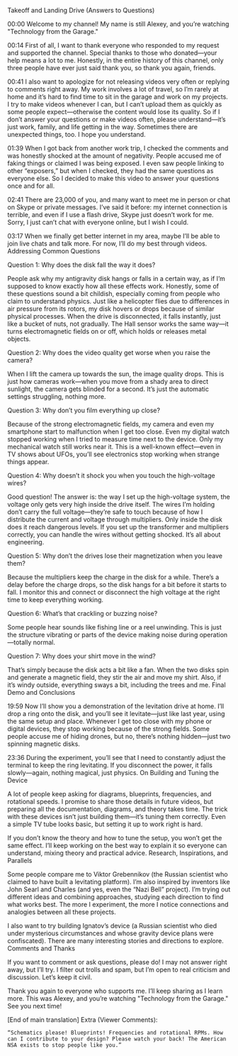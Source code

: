 Takeoff and Landing Drive (Answers to Questions)

00:00
Welcome to my channel! My name is still Alexey, and you’re watching "Technology from the Garage."

00:14
First of all, I want to thank everyone who responded to my request and supported the channel. Special thanks to those who donated—your help means a lot to me. Honestly, in the entire history of this channel, only three people have ever just said thank you, so thank you again, friends.

00:41
I also want to apologize for not releasing videos very often or replying to comments right away. My work involves a lot of travel, so I’m rarely at home and it’s hard to find time to sit in the garage and work on my projects. I try to make videos whenever I can, but I can’t upload them as quickly as some people expect—otherwise the content would lose its quality. So if I don’t answer your questions or make videos often, please understand—it’s just work, family, and life getting in the way. Sometimes there are unexpected things, too. I hope you understand.

01:39
When I got back from another work trip, I checked the comments and was honestly shocked at the amount of negativity. People accused me of faking things or claimed I was being exposed. I even saw people linking to other “exposers,” but when I checked, they had the same questions as everyone else. So I decided to make this video to answer your questions once and for all.

02:41
There are 23,000 of you, and many want to meet me in person or chat on Skype or private messages. I’ve said it before: my internet connection is terrible, and even if I use a flash drive, Skype just doesn’t work for me. Sorry, I just can’t chat with everyone online, but I wish I could.

03:17
When we finally get better internet in my area, maybe I’ll be able to join live chats and talk more. For now, I’ll do my best through videos.
Addressing Common Questions

Question 1: Why does the disk fall the way it does?

People ask why my antigravity disk hangs or falls in a certain way, as if I’m supposed to know exactly how all these effects work. Honestly, some of these questions sound a bit childish, especially coming from people who claim to understand physics. Just like a helicopter flies due to differences in air pressure from its rotors, my disk hovers or drops because of similar physical processes. When the drive is disconnected, it falls instantly, just like a bucket of nuts, not gradually. The Hall sensor works the same way—it turns electromagnetic fields on or off, which holds or releases metal objects.

Question 2: Why does the video quality get worse when you raise the camera?

When I lift the camera up towards the sun, the image quality drops. This is just how cameras work—when you move from a shady area to direct sunlight, the camera gets blinded for a second. It’s just the automatic settings struggling, nothing more.

Question 3: Why don’t you film everything up close?

Because of the strong electromagnetic fields, my camera and even my smartphone start to malfunction when I get too close. Even my digital watch stopped working when I tried to measure time next to the device. Only my mechanical watch still works near it. This is a well-known effect—even in TV shows about UFOs, you’ll see electronics stop working when strange things appear.

Question 4: Why doesn’t it shock you when you touch the high-voltage wires?

Good question! The answer is: the way I set up the high-voltage system, the voltage only gets very high inside the drive itself. The wires I’m holding don’t carry the full voltage—they’re safe to touch because of how I distribute the current and voltage through multipliers. Only inside the disk does it reach dangerous levels. If you set up the transformer and multipliers correctly, you can handle the wires without getting shocked. It’s all about engineering.

Question 5: Why don’t the drives lose their magnetization when you leave them?

Because the multipliers keep the charge in the disk for a while. There’s a delay before the charge drops, so the disk hangs for a bit before it starts to fall. I monitor this and connect or disconnect the high voltage at the right time to keep everything working.

Question 6: What’s that crackling or buzzing noise?

Some people hear sounds like fishing line or a reel unwinding. This is just the structure vibrating or parts of the device making noise during operation—totally normal.

Question 7: Why does your shirt move in the wind?

That’s simply because the disk acts a bit like a fan. When the two disks spin and generate a magnetic field, they stir the air and move my shirt. Also, if it’s windy outside, everything sways a bit, including the trees and me.
Final Demo and Conclusions

19:59
Now I’ll show you a demonstration of the levitation drive at home. I’ll drop a ring onto the disk, and you’ll see it levitate—just like last year, using the same setup and place. Whenever I get too close with my phone or digital devices, they stop working because of the strong fields. Some people accuse me of hiding drones, but no, there’s nothing hidden—just two spinning magnetic disks.

23:36
During the experiment, you’ll see that I need to constantly adjust the terminal to keep the ring levitating. If you disconnect the power, it falls slowly—again, nothing magical, just physics.
On Building and Tuning the Device

A lot of people keep asking for diagrams, blueprints, frequencies, and rotational speeds. I promise to share those details in future videos, but preparing all the documentation, diagrams, and theory takes time. The trick with these devices isn’t just building them—it’s tuning them correctly. Even a simple TV tube looks basic, but setting it up to work right is hard.

If you don’t know the theory and how to tune the setup, you won’t get the same effect. I’ll keep working on the best way to explain it so everyone can understand, mixing theory and practical advice.
Research, Inspirations, and Parallels

Some people compare me to Viktor Grebennikov (the Russian scientist who claimed to have built a levitating platform). I’m also inspired by inventors like John Searl and Charles (and yes, even the “Nazi Bell” project). I’m trying out different ideas and combining approaches, studying each direction to find what works best. The more I experiment, the more I notice connections and analogies between all these projects.

I also want to try building Ignatov’s device (a Russian scientist who died under mysterious circumstances and whose gravity device plans were confiscated). There are many interesting stories and directions to explore.
Comments and Thanks

If you want to comment or ask questions, please do! I may not answer right away, but I’ll try. I filter out trolls and spam, but I’m open to real criticism and discussion. Let’s keep it civil.

Thank you again to everyone who supports me. I’ll keep sharing as I learn more. This was Alexey, and you’re watching "Technology from the Garage." See you next time!

[End of main translation]
Extra (Viewer Comments):

    “Schematics please! Blueprints! Frequencies and rotational RPMs. How can I contribute to your design? Please watch your back! The American NSA exists to stop people like you.”